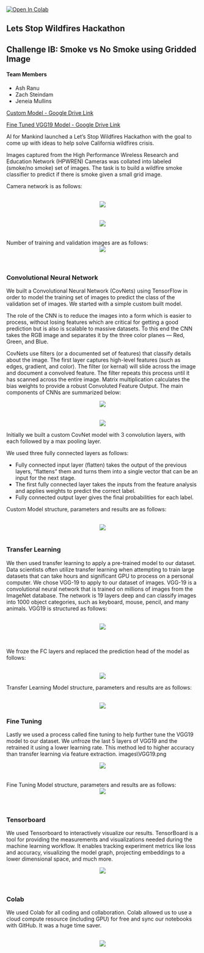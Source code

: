 [![Open In Colab](https://colab.research.google.com/assets/colab-badge.svg)](https://colab.research.google.com/github/WIVIV/Project_3_AFI/blob/master/Proj_3_WF_GRID_TL_with_tensorboard.ipynb)

## Lets Stop Wildfires Hackathon

## Challenge IB: Smoke vs No Smoke using Gridded Image

#### Team Members
* Ash Ranu
* Zach Steindam
* Jeneia Mullins

[Custom Model - Google Drive Link](https://drive.google.com/open?id=1-COjDlKTBAHw7VMqJrt4-D8cdMjo3jyt)

[Fine Tuned VGG19 Model - Google Drive Link](https://drive.google.com/open?id=1-2SXo3Tkhm2eQa67vkuNuM_RjxjAJUoU)


AI for Mankind launched a Let’s Stop Wildfires Hackathon with the goal to come up with ideas to help solve California wildfires crisis. 

Images captured from the High Performance Wireless Research and Education Network (HPWREN) Cameras was collated into labeled (smoke/no smoke) set of images. The task is to build a wildfire smoke classifier to predict if there is smoke given a small grid image.

Camera network is as follows:
<br/>
<br/>
<div style="text-align:center"><img src="Images\HPWREN_t.jpg" /></div>
<br/>
<br/>
<div style="text-align:center"><img src="Images\Sample_Images.png" /></div>
<br/>
<br/>
Number of training and validation images are as follows:
<div style="text-align:center"><img src="Images\fig_distribution.png" /></div>
<br/>
<br/>

### Convolutional Neural Network
We built a Convolutional Neural Network (CovNets) using TensorFlow in order to model the training set of images to predict the class of the validation set of images. We started with a simple custom built model.  


The role of the CNN is  to reduce the images into a form which is easier to process, without losing features which are critical for getting a good prediction but is also is scalable to massive datasets. To this end the CNN takes the RGB image and separates it by the three color planes — Red, Green, and Blue.



CovNets use filters (or a documented set of features) that classify details about the image. The first layer captures high-level features (such as edges, gradient, and color). The filter (or kernal) will slide across the image and document a convolved feature. The filter repeats this process until it has scanned across the entire image. Matrix multiplication calculates the bias weights to provide a robust Convoluted Feature Output. The main components of CNNs are summarized below:
<div style="text-align:center"><img src="Images\CNN_SUMMARY_1.png" /></div>
<br/>
<br/>
<div style="text-align:center"><img src="Images\CNN_SUMMARY_2.png" /></div>



Initially we built a custom CovNet model with 3 convolution layers, with each followed by a max pooling layer. 

We used three fully connected layers as follows:
* Fully connected input layer (flatten) takes the output of the previous layers, “flattens” them and turns them into a single vector that can be an input for the next stage.
* The first fully connected layer takes the inputs from the feature analysis and applies weights to predict the correct label.
* Fully connected output layer gives the final probabilities for each label.

Custom Model structure, parameters and results are as follows:
<br/>
<br/>
<div style="text-align:center"><img src="Images\fig_base_model_summary.png" /></div>
<br/>


### Transfer Learning 
We then used transfer learning to apply a pre-trained model to our dataset. Data scientists often utilize transfer learning when attempting to train large datasets that can take hours and significant GPU to process on a personal computer. We chose VGG-19 to apply to our dataset of images. VGG-19 is a convolutional neural network that is trained on millions of images from the ImageNet database. The network is 19 layers deep and can classify images into 1000 object categories, such as keyboard, mouse, pencil, and many animals. VGG19 is structured as follows:
<br/>
<br/>

<div style="text-align:center"><img src="Images\VGG19.png" /></div>
<br/>
<br/>

We froze the FC layers and replaced the prediction head of the model as follows:
<br/>
<br/>
<div style="text-align:center"><img src="Images\VGG_19_Diagram_TL.png" /></div>


Transfer Learning Model structure, parameters and results are as follows:
<br/>
<br/>
<div style="text-align:center"><img src="Images\fig_tl_model_summary.png" /></div>

### Fine Tuning 
Lastly we used a process called fine tuning to help further tune the VGG19 model to our dataset. We unfroze  the last 5 layers of VGG19 and the retrained it using a lower learning rate. This method led to higher accuracy than transfer learning via feature extraction.
images\VGG19.png
<div style="text-align:center"><img src="Images\VGG_19_Diagram_FT.png" /></div>
<br/>
<br/>
Fine Tuning Model structure, parameters and results are as follows:
<div style="text-align:center"><img src="Images\fig_ft_model_summary.png" /></div>
<br/>
<br/>

### Tensorboard
We used Tensorboard to interactively visualize our results. TensorBoard is a tool for providing the measurements and visualizations needed during the machine learning workflow. It enables tracking experiment metrics like loss and accuracy, visualizing the model graph, projecting embeddings to a lower dimensional space, and much more.

<div style="text-align:center"><img src="Images\tensorboard.gif" /></div>
<br/>
<br/>

### Colab
We used Colab for all coding and collaboration. Colab allowed us to use a cloud compute resource (including GPU) for free and sync our notebooks with GitHub. It was a huge time saver.
<br/>
<br/>
<div style="text-align:center"><img src="Images\Colab.png" /></div>



